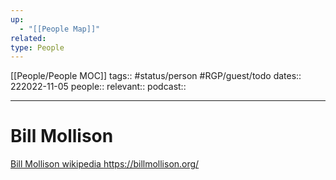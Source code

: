 ```yaml
---
up:
  - "[[People Map]]"
related: 
type: People
---
```

[[People/People MOC]]
tags:: #status/person #RGP/guest/todo
dates:: 222022-11-05
people:: 
relevant::
podcast:: 

---

# Bill Mollison

[Bill Mollison wikipedia ](https://en.wikipedia.org/wiki/Bill_Mollison)
https://billmollison.org/

